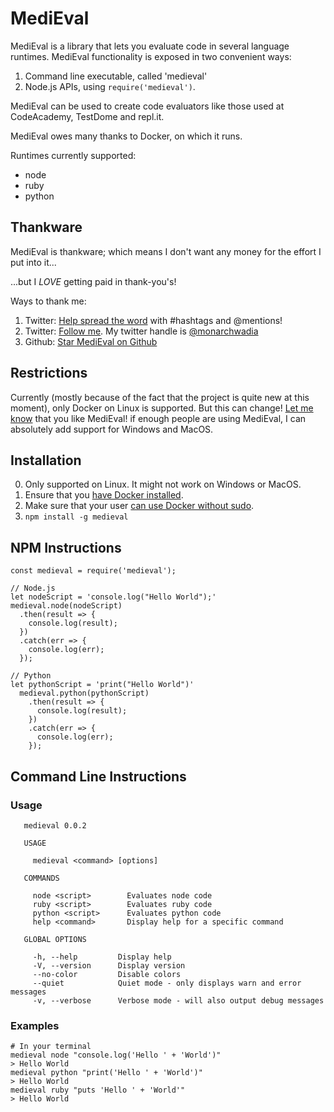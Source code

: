 # MediEval

MediEval is a library that lets you evaluate code in several language runtimes. MediEval functionality is exposed in two convenient ways:
1. Command line executable, called 'medieval'
2. Node.js APIs, using `require('medieval')`. 

MediEval can be used to create code evaluators like those used at CodeAcademy, TestDome and repl.it. 

MediEval owes many thanks to Docker, on which it runs.

Runtimes currently supported:
* node
* ruby
* python

## Thankware
MediEval is thankware; which means I don't want any money for the effort I put into it... 

...but I *LOVE* getting paid in thank-you's!

Ways to thank me:
1. Twitter: [Help spread the word](https://twitter.com/intent/tweet?text=Hey%20%40monarchwadia!%20I%20love%20using%20%23MediEval!%20Thank%20you%20for%20the%20good%20work!%20https%3A%2F%2Fwww.npmjs.com%2Fmedieval%20%23javascript%20%40npmjs%20%40Docker) with #hashtags and @mentions! 
2. Twitter: [Follow me](https://twitter.com/intent/follow?screen_name=monarchwadia). My twitter handle is [@monarchwadia](https://twitter.com/monarchwadia)
3. Github: [Star MediEval on Github](https://github.com/monarchjhaveri/medieval)

## Restrictions
Currently (mostly because of the fact that the project is quite new at this moment), only Docker on Linux is supported. But this can change! [Let me know](https://github.com/monarchjhaveri/medieval#thankware) that you like MediEval! if enough people are using MediEval, I can absolutely add support for Windows and MacOS.

## Installation
0. Only supported on Linux. It might not work on Windows or MacOS. 
1. Ensure that you [have Docker installed](https://www.docker.com/).
2. Make sure that your user [can use Docker without sudo](https://askubuntu.com/questions/477551/how-can-i-use-docker-without-sudo).
3. `npm install -g medieval`

## NPM Instructions

```
const medieval = require('medieval');

// Node.js
let nodeScript = 'console.log("Hello World");'
medieval.node(nodeScript)
  .then(result => {
    console.log(result);  
  })
  .catch(err => {
    console.log(err);
  });

// Python
let pythonScript = 'print("Hello World")'
  medieval.python(pythonScript)
    .then(result => {
      console.log(result);  
    })
    .catch(err => {
      console.log(err);
    });
```

## Command Line Instructions

### Usage

```
   medieval 0.0.2 
     
   USAGE

     medieval <command> [options]

   COMMANDS

     node <script>        Evaluates node code                
     ruby <script>        Evaluates ruby code                
     python <script>      Evaluates python code              
     help <command>       Display help for a specific command

   GLOBAL OPTIONS

     -h, --help         Display help                                      
     -V, --version      Display version                                   
     --no-color         Disable colors                                    
     --quiet            Quiet mode - only displays warn and error messages
     -v, --verbose      Verbose mode - will also output debug messages    
```

### Examples

```
# In your terminal
medieval node "console.log('Hello ' + 'World')"
> Hello World
medieval python "print('Hello ' + 'World')"
> Hello World
medieval ruby "puts 'Hello ' + 'World'"
> Hello World
```

